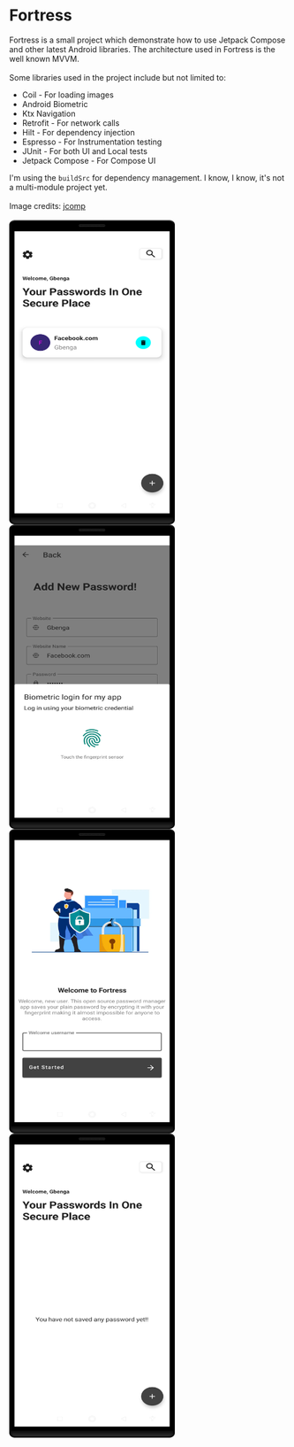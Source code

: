 # Fortress

Fortress is a small project which demonstrate how to use Jetpack Compose and other latest Android libraries. The architecture used in Fortress is the well known MVVM.
<br/><br/>Some libraries used in the project include but not limited to:

- Coil - For loading images
- Android Biometric
- Ktx Navigation
- Retrofit - For network calls
- Hilt - For dependency injection
- Espresso - For Instrumentation testing
- JUnit - For both UI and Local tests
- Jetpack Compose - For Compose UI

I'm using the `buildSrc` for dependency management. I know, I know, it's not a multi-module project yet.
<br/>
<br/>
Image credits:
<a href='https://www.freepik.com/vectors/business'>jcomp</a>
<br/>
<br/>
<img src="/Screenshot_20211102_032602.png" align="left" align="left" height="550px" width="300px"/>
<img src="/Screenshot_20211102_032531.png" align="left" height="550px" width="300px"/>
<img src="/Screenshot_20211102_032344.png"  align="left" height="550px" width="300px"/>
<img src="/Screenshot_20211102_032420.png" align="left" height="550px" width="300px"/>
